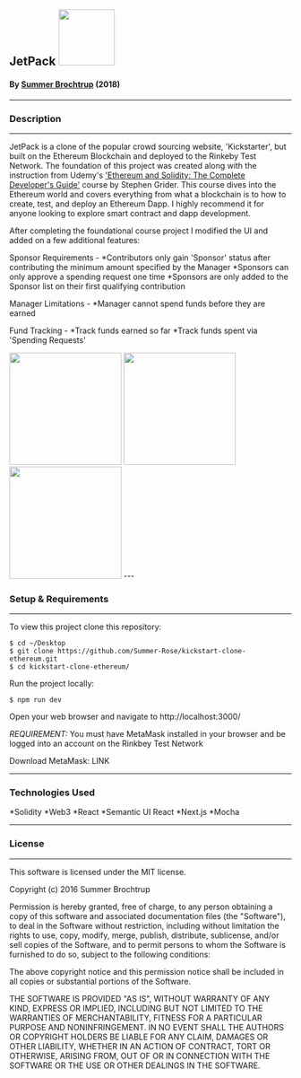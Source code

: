 ## JetPack <img src="https://camo.githubusercontent.com/summer-rose/kickstart-clone-ethereum/master/images/jetpack.png" width="100" height="100" />

#### By [Summer Brochtrup](https://www.linkedin.com/in/summerbrochtrup) (2018)

---

### Description

---

JetPack is a clone of the popular crowd sourcing website, 'Kickstarter', but built on the Ethereum Blockchain and deployed to the Rinkeby Test Network. The foundation of this project was created along with the instruction from Udemy's ['Ethereum and Solidity: The Complete Developer's Guide'](https://www.udemy.com/ethereum-and-solidity-the-complete-developers-guide/) course by Stephen Grider. This course dives into the Ethereum world and covers everything from what a blockchain is to how to create, test, and deploy an Ethereum Dapp. I highly recommend it for anyone looking to explore smart contract and dapp development.

After completing the foundational course project I modified the UI and added on a few additional features:

Sponsor Requirements -
*Contributors only gain 'Sponsor' status after contributing the minimum amount specified by the Manager
*Sponsors can only approve a spending request one time
*Sponsors are only added to the Sponsor list on their first qualifying contribution

Manager Limitations -
*Manager cannot spend funds before they are earned

Fund Tracking -
*Track funds earned so far
*Track funds spent via 'Spending Requests'

<img src="https://camo.githubusercontent.com/summer-rose/kickstart-clone-ethereum/master/images/index.png" width="200" />
<img src="https://camo.githubusercontent.com/summer-rose/kickstart-clone-ethereum/master/images/campaign_summary.png" width="200" />
<img src="https://camo.githubusercontent.com/summer-rose/kickstart-clone-ethereum/master/images/requests_list.png" width="200" />
---

### Setup & Requirements

---

To view this project clone this repository:
```
$ cd ~/Desktop
$ git clone https://github.com/Summer-Rose/kickstart-clone-ethereum.git
$ cd kickstart-clone-ethereum/
```
Run the project locally:
```
$ npm run dev
```
Open your web browser and navigate to http://localhost:3000/

*REQUIREMENT:* You must have MetaMask installed in your browser and be logged into an account on the Rinkbey Test Network

Download MetaMask: LINK


---

### Technologies Used
*Solidity
*Web3
*React
*Semantic UI React
*Next.js
*Mocha

---

### License

---

This software is licensed under the MIT license.

Copyright (c) 2016 Summer Brochtrup

Permission is hereby granted, free of charge, to any person obtaining a copy of this software and associated documentation files (the "Software"), to deal in the Software without restriction, including without limitation the rights to use, copy, modify, merge, publish, distribute, sublicense, and/or sell copies of the Software, and to permit persons to whom the Software is furnished to do so, subject to the following conditions:

The above copyright notice and this permission notice shall be included in all copies or substantial portions of the Software.

THE SOFTWARE IS PROVIDED "AS IS", WITHOUT WARRANTY OF ANY KIND, EXPRESS OR IMPLIED, INCLUDING BUT NOT LIMITED TO THE WARRANTIES OF MERCHANTABILITY, FITNESS FOR A PARTICULAR PURPOSE AND NONINFRINGEMENT. IN NO EVENT SHALL THE AUTHORS OR COPYRIGHT HOLDERS BE LIABLE FOR ANY CLAIM, DAMAGES OR OTHER LIABILITY, WHETHER IN AN ACTION OF CONTRACT, TORT OR OTHERWISE, ARISING FROM, OUT OF OR IN CONNECTION WITH THE SOFTWARE OR THE USE OR OTHER DEALINGS IN THE SOFTWARE.
